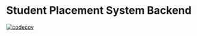 # Student Placement System Backend

[![codecov](https://codecov.io/gh/Wits-SD3-404-Effort-not-Found/SPS-Backend/branch/main/graph/badge.svg?token=5Q9C5797UU)](https://codecov.io/gh/Wits-SD3-404-Effort-not-Found/SPS-Backend)
